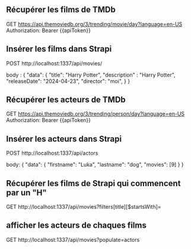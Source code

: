
## Récupérer les films de TMDb

GET https://api.themoviedb.org/3/trending/movie/day?language=en-US
Authorization: Bearer {{apiToken}}


## Insérer les films dans Strapi

POST http://localhost:1337/api/movies/

body :
{
	"data": {
		"title": "Harry Potter",
		"description" : "Harry Potter",
		"releaseDate": "2024-04-23",
		"director": "moi",
	}
}

## Récupérer les acteurs de TMDb

GET https://api.themoviedb.org/3/trending/person/day?language=en-US
Authorization: Bearer {{apiToken}}

## Insérer les acteurs dans Strapi

POST http://localhost:1337/api/actors

body:
{ 
  "data": {
    "firstname": "Luka",
		"lastname": "dog",
 		"movies": [9] 
  }
}

## Récupérer les films de Strapi qui commencent par un "H"

GET http://localhost:1337/api/movies?filters[title][$startsWith]=


## afficher les acteurs de chaques films

GET http://localhost:1337/api/movies?populate=actors



